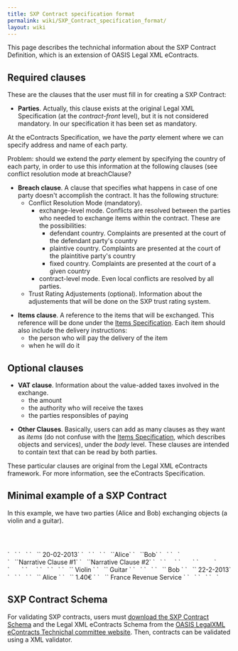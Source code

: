 ```yaml
---
title: SXP Contract specification format
permalink: wiki/SXP_Contract_specification_format/
layout: wiki
---
```


This page describes the technichal information about the SXP Contract
Definition, which is an extension of OASIS Legal XML eContracts.

Required clauses
----------------

These are the clauses that the user must fill in for creating a SXP
Contract:

-   **Parties**. Actually, this clause exists at the original Legal XML
    Specification (at the *contract-front* level), but it is not
    considered mandatory. In our specification it has been set
    as mandatory.

At the eContracts Specification, we have the *party* element where we
can specify address and name of each party.

Problem: should we extend the *party* element by specifying the country
of each party, in order to use this information at the following clauses
(see conflict resolution mode at breachClause?

-   **Breach clause**. A clause that specifies what happens in case of
    one party doesn't accomplish the contract. It has the following
    structure:
    -   Conflict Resolution Mode (mandatory).
        -   exchange-level mode. Conflicts are resolved between the
            parties who needed to exchange items within the contract.
            These are the possibilities:
            -   defendant country. Complaints are presented at the court
                of the defendant party's country
            -   plaintive country. Complaints are presented at the court
                of the plaintitive party's country
            -   fixed country. Complaints are presented at the court of
                a given country
        -   contract-level mode. Even local conflicts are resolved by
            all parties.
    -   Trust Rating Adjustements (optional). Information about the
        adjustements that will be done on the SXP trust rating system.

<!-- -->

-   **Items clause**. A reference to the items that will be exchanged.
    This reference will be done under the [Items
    Specification](/wiki/Items_Specification "wikilink"). Each item should
    also include the delivery instructions:
    -   the person who will pay the delivery of the item
    -   when he will do it

Optional clauses
----------------

-   **VAT clause**. Information about the value-added taxes involved in
    the exchange.
    -   the amount
    -   the authority who will receive the taxes
    -   the parties responsibles of paying

<!-- -->

-   **Other Clauses**. Basically, users can add as many clauses as they
    want as *items* (do not confuse with the [Items
    Specification](/wiki/Items_Specification "wikilink"), which describes
    objects and services), under the *body* level. These clauses are
    intended to contain text that can be read by both parties.

These particular clauses are original from the Legal XML eContracts
framework. For more information, see the eContracts Specification.

Minimal example of a SXP Contract
---------------------------------

In this example, we have two parties (Alice and Bob) exchanging objects
(a violin and a guitar).

<?xml version="1.0"?>
`  `<contract xmlns="urn:oasis:names:tc:eContracts:1:0"
    xmlns:xsi="http://www.w3.org/2001/XMLSchema-instance"
    xmlns:sxp="http://secure-exchange-protocols.org/index.php?title=SXP_Contract"
    xsi:schemaLocation="urn:oasis:names:tc:eContracts:1:0 SXPContract.xsd">  
`   `

<title>
<text>Contract between Alice and Bob</text>

</title>
`   `<contract-front>  
`   `<date-block>  
`   `<date>` 20-02-2013`</date>  
`   `</date-block>  
`   `<parties>  
`   `<party>`Alice`</party>  
`   `<party>`Bob`</party>  
`   `</parties>  
`   `</contract-front>

<body>
`   `<item><block><text>`Narrative Clause #1`</text></block></item>  
`   `<item><block><text>`Narrative Clause #2`</text></block></item>  
`   `<breachClause>  
`     `<conflictResolutionMode>  
`       `<exchange-level>  
`         `<defendantCountry/>  
`       `</exchange-level>  
`     `</conflictResolutionMode>  
`   `</breachClause>  
`   `<objects>  
`   `<object>` Violin `</object>  
`   `<object>` Guitar `</object>  
`   `</objects>  
`   `<deliveryClause>  
`   `<party>` Bob `</party>  
`   `<date>` 22-2-2013`</date>  
`   `</deliveryClause>  
`   `<vatClause>  
`   `<party>` Alice `</party>  
`   `<amount>` 1.40€ `</amount>  
`   `<authority>` France Revenue Service `</authority>  
`   `</vatClause>  
`   `

</body>
`   `</contract>

SXP Contract Schema
-------------------

For validating SXP contracts, users must [download the SXP Contract
Schema](https://docs.google.com/file/d/0B4JKZAq0izyxTFl4b0dZX1FXRUk/edit?usp=sharing)
and the Legal XML eContracts Schema from the [OASIS LegalXML eContracts
Technichal committee
website](https://www.oasis-open.org/committees/tc_home.php?wg_abbrev=legalxml-econtracts).
Then, contracts can be validated using a XML validator.
